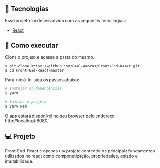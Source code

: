 
## 🧪 Tecnologias

Esse projeto foi desenvolvido com as seguintes tecnologias:

- [React](https://reactjs.org)

## 🚀 Como executar

Clone o projeto e acesse a pasta do mesmo.

```bash
$ git clone https://github.com/Raul-Amoras/Front-End-React.git
$ cd Front-End-React-master
```

Para iniciá-lo, siga os passos abaixo:

```bash
# Instalar as dependências
$ yarn

# Iniciar o projeto
$ yarn web
```

O app estará disponível no seu browser pelo endereço http://localhost:8080/.


## 💻 Projeto

Front-End-React é apenas um projeto contendo os principais fundamentos utilizados no react como componetização, propriedades, estado e imutabilidade.
